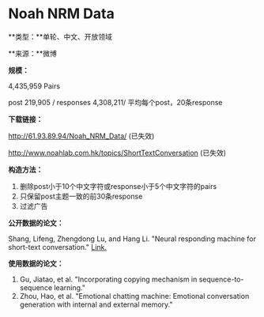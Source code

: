 # Noah NRM Data

**类型：**单轮、中文、开放领域

**来源：**微博

**规模：**

4,435,959 Pairs

post 219,905 / responses 4,308,211/ 平均每个post，20条response



**下载链接：**

http://61.93.89.94/Noah_NRM_Data/ (已失效)

http://www.noahlab.com.hk/topics/ShortTextConversation (已失效)



**构造方法：**

1. 删除post小于10个中文字符或response小于5个中文字符的pairs
2. 只保留post主题一致的前30条response
3. 过滤广告



**公开数据的论文：**

Shang, Lifeng, Zhengdong Lu, and Hang Li. "Neural responding machine for short-text conversation."  [Link.](https://www.aclweb.org/anthology/P15-1152)



**使用数据的论文：**

1. Gu, Jiatao, et al. "Incorporating copying mechanism in sequence-to-sequence learning."
2. Zhou, Hao, et al. "Emotional chatting machine: Emotional conversation generation with internal and external memory."